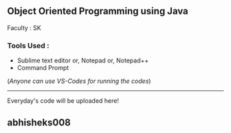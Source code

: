 ## Object Oriented Programming using Java
Faculty : SK

### Tools Used :
- Sublime text editor or, Notepad or, Notepad++
- Command Prompt

(_Anyone can use VS-Codes for running the codes_)

*******************************************************************
Everyday's code will be uploaded here!

## abhisheks008
